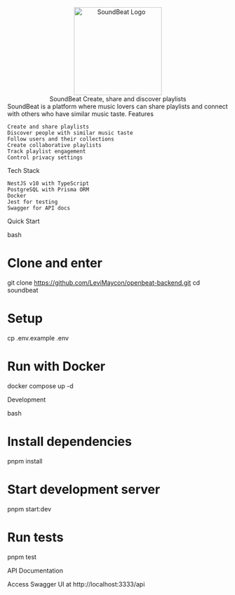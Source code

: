 <div align="center"> <img src="https://i.imgur.com/5UELrjO.png" alt="SoundBeat Logo" width="200"/></div>
<div align="center">SoundBeat Create, share and discover playlists</div>
SoundBeat is a platform where music lovers can share playlists and connect with others who have similar music taste.
Features

    Create and share playlists
    Discover people with similar music taste
    Follow users and their collections
    Create collaborative playlists
    Track playlist engagement
    Control privacy settings

Tech Stack

    NestJS v10 with TypeScript
    PostgreSQL with Prisma ORM
    Docker
    Jest for testing
    Swagger for API docs

Quick Start

bash

# Clone and enter
git clone https://github.com/LeviMaycon/openbeat-backend.git
cd soundbeat

# Setup
cp .env.example .env

# Run with Docker
docker compose up -d

Development

bash

# Install dependencies
pnpm install

# Start development server
pnpm start:dev

# Run tests
pnpm test

API Documentation

Access Swagger UI at http://localhost:3333/api

